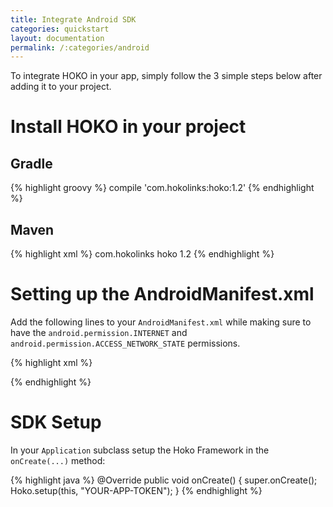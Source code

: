```yaml
---
title: Integrate Android SDK
categories: quickstart
layout: documentation
permalink: /:categories/android
---
```


To integrate HOKO in your app, simply follow the 3 simple steps below after adding it to your project.

# Install HOKO in your project

## Gradle

{% highlight groovy %}
compile 'com.hokolinks:hoko:1.2'
{% endhighlight %}

## Maven

{% highlight xml %}
<dependency>
  <groupId>com.hokolinks</groupId>
  <artifactId>hoko</artifactId>
  <version>1.2</version>
</dependency>
{% endhighlight %}

# Setting up the AndroidManifest.xml

Add the following lines to your `AndroidManifest.xml` while making sure to have the `android.permission.INTERNET` and `android.permission.ACCESS_NETWORK_STATE` permissions.

{% highlight xml %}
<activity
  android:name="com.hoko.activity.HokoActivity"
  android:alwaysRetainTaskState="true"
  android:launchMode="singleTask"
  android:noHistory="true"
  android:theme="@android:style/Theme.NoDisplay">
  <intent-filter>
    <data android:scheme="===YOUR-URL-SCHEME===" />
    <action android:name="android.intent.action.VIEW" />
    <category android:name="android.intent.category.VIEW" />
    <category android:name="android.intent.category.DEFAULT" />
    <category android:name="android.intent.category.BROWSABLE" />
  </intent-filter>
</activity>

<receiver android:name="com.hokolinks.deeplinking.DeferredDeeplinkingBroadcastReceiver"
  android:exported="true">
  <intent-filter>
    <action android:name="com.android.vending.INSTALL_REFERRER" />
  </intent-filter>
</receiver>
{% endhighlight %}

# SDK Setup

In your `Application` subclass setup the Hoko Framework in the `onCreate(...)` method:

{% highlight java %}
@Override
public void onCreate() {
  super.onCreate();
  Hoko.setup(this, "YOUR-APP-TOKEN");
}
{% endhighlight %}
